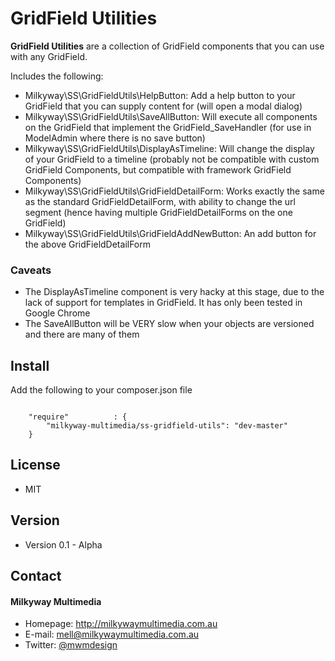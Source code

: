 GridField Utilities
======
**GridField Utilities** are a collection of GridField components that you can use with any GridField.

Includes the following:
- Milkyway\SS\GridFieldUtils\HelpButton: Add a help button to your GridField that you can supply content for (will open a modal dialog)
- Milkyway\SS\GridFieldUtils\SaveAllButton: Will execute all components on the GridField that implement the GridField_SaveHandler (for use in ModelAdmin where there is no save button)
- Milkyway\SS\GridFieldUtils\DisplayAsTimeline: Will change the display of your GridField to a timeline (probably not be compatible with custom GridField Components, but compatible with framework GridField Components)
- Milkyway\SS\GridFieldUtils\GridFieldDetailForm: Works exactly the same as the standard GridFieldDetailForm, with ability to change the url segment (hence having multiple GridFieldDetailForms on the one GridField)
- Milkyway\SS\GridFieldUtils\GridFieldAddNewButton: An add button for the above GridFieldDetailForm

### Caveats
- The DisplayAsTimeline component is very hacky at this stage, due to the lack of support for templates in GridField. It has only been tested in Google Chrome
- The SaveAllButton will be VERY slow when your objects are versioned and there are many of them

## Install
Add the following to your composer.json file

```

    "require"          : {
		"milkyway-multimedia/ss-gridfield-utils": "dev-master"
	}

```

## License
* MIT

## Version
* Version 0.1 - Alpha

## Contact
#### Milkyway Multimedia
* Homepage: http://milkywaymultimedia.com.au
* E-mail: mell@milkywaymultimedia.com.au
* Twitter: [@mwmdesign](https://twitter.com/mwmdesign "mwmdesign on twitter")